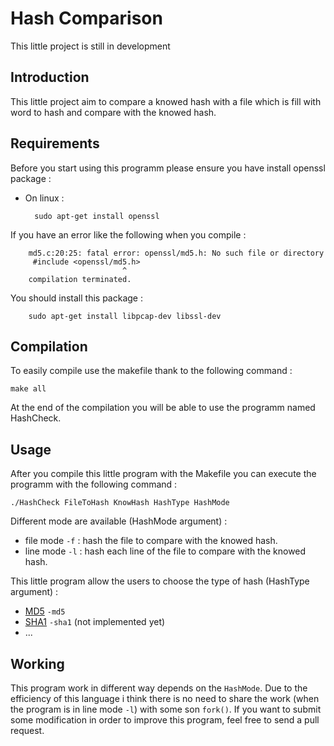 # Hash Comparison

This little project is still in development 

## Introduction

This little project aim to compare a knowed hash with a file which is fill with word to hash and compare with the knowed hash. 

## Requirements

Before you start using this programm please ensure you have install openssl package : 
- On linux :       

        sudo apt-get install openssl
If you have an error like the following when you compile : 

        md5.c:20:25: fatal error: openssl/md5.h: No such file or directory
         #include <openssl/md5.h>
                             ^
        compilation terminated.
You should install this package : 

        sudo apt-get install libpcap-dev libssl-dev

## Compilation

To easily compile use the makefile thank to the following command : 

    make all
    
At the end of the compilation you will be able to use the programm named HashCheck.

## Usage

After you compile this little program with the Makefile you can execute the programm with the following command : 
  
    ./HashCheck FileToHash KnowHash HashType HashMode

Different mode are available (HashMode argument) : 
  - file mode `-f` : hash the file to compare with the knowed hash.
  - line mode `-l` : hash each line of the file to compare with the knowed hash.

This little program allow the users to choose the type of hash (HashType argument) : 
  - [MD5](https://en.wikipedia.org/wiki/MD5) `-md5`
  - [SHA1](https://en.wikipedia.org/wiki/SHA-1) `-sha1` (not implemented yet)
  - ...

## Working

This program work in different way depends on the `HashMode`. Due to the efficiency of this language i think there is no need to share the work (when the program is in line mode `-l`) with some son `fork()`. If you want to submit some modification in order to improve this program, feel free to send a pull request.
